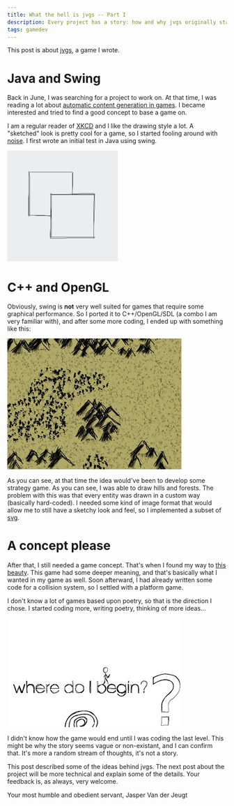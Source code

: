 ```yaml
---
title: What the hell is jvgs -- Part I
description: Every project has a story: how and why jvgs originally started
tags: gamedev
---
```


This post is about [jvgs](http://jvgs.sf.net/), a game I wrote.

# Java and Swing

Back in June, I was searching for a project to work on. At that time, I was
reading a lot about
[automatic content generation in games](http://en.wikipedia.org/wiki/Procedural_generation).
I became interested and tried to find a good concept to base a game on.

I am a regular reader of [XKCD](http://xkcd.com) and I like the drawing style a
lot. A "sketched" look is pretty cool for a game, so I started fooling around
with [noise](http://en.wikipedia.org/wiki/Perlin_noise). I first wrote an 
initial test in Java using swing.

![Screenshot of the Java test](/images/2009-12-09-jvgs-part-i-swing.png)

# C++ and OpenGL

Obviously, swing is __not__ very well suited for games that require some
graphical performance. So I ported it to C++/OpenGL/SDL (a combo I am very
familiar with), and after some more coding, I ended up with something like
this:

![A prototype of the OpenGL test](/images/2009-12-09-jvgs-part-i-map.jpg)

As you can see, at that time the idea would've been to develop some strategy
game. As you can see, I was able to draw hills and forests. The problem with
this was that every entity was drawn in a custom way (basically hard-coded). I
needed some kind of image format that would allow me to still have a
sketchy look and feel, so I implemented a subset of
[svg](http://www.w3.org/Graphics/SVG/).

# A concept please

After that, I still needed a game concept. That's when I found my way to
[this beauty](http://giantsparrow.com/games/swan/). This game had some
deeper meaning, and that's basically what I wanted in my game as well. Soon
afterward, I had already written some code for a collision system, so I settled
with a platform game.

I don't know a lot of games based upon poetry, so that is the direction I
chose. I started coding more, writing poetry, thinking of more ideas...

![Screenshot of jvgs gameplay](/images/2009-12-09-jvgs-part-i-gameplay.png)

I didn't know how the game would end until I was coding the last level. This
might be why the story seems vague or non-existant, and I can confirm that.
It's more a random stream of thoughts, it's not a story.

This post described some of the ideas behind jvgs. The next post about the
project will be more technical and explain some of the details. Your feedback
is, as always, very welcome.

Your most humble and obedient servant,
Jasper Van der Jeugt
